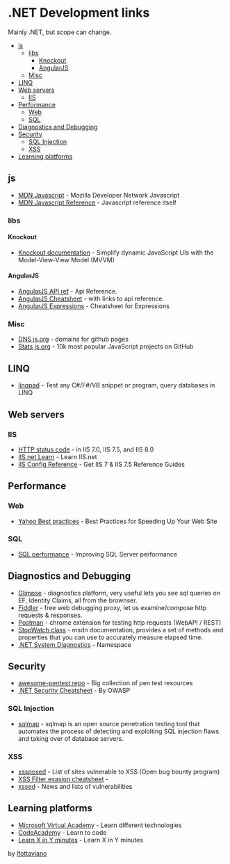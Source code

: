 # .NET Development links 
Mainly .NET, but scope can change.

- [js](#js)
  - [libs](#libs)
    - [Knockout](#knockout)
    - [AngularJS](#angularjs)
  - [Misc](#misc)
- [LINQ](#linq)
- [Web servers](#web-servers)
  - [IIS](#iis)
- [Performance](#performance)
  - [Web](#web)
  - [SQL](#sql)
- [Diagnostics and Debugging](#diagnostics-and-debugging)
- [Security](#security)
  - [SQL Injection](#sql-injection)
  - [XSS](#xss)
- [Learning platforms](#learning-platforms)

## js
* [MDN Javascript](https://developer.mozilla.org/en-US/docs/Web/JavaScript) - Mozilla Developer Network Javascript
* [MDN Javascript Reference](https://developer.mozilla.org/en-US/docs/Web/JavaScript/Reference) - Javascript reference itself

### libs

#### Knockout
* [Knockout documentation](http://knockoutjs.com/documentation/introduction.html) - Simplify dynamic JavaScript UIs with the Model-View-View Model (MVVM)

#### AngularJS

* [AngularJS API ref](https://docs.angularjs.org/api) - Api Reference. 
* [AngularJS Cheatsheet](http://www.cheatography.com/proloser/cheat-sheets/angularjs/) - with links to api reference.
* [AngularJS Expressions](http://teropa.info/images/angular_expressions_cheatsheet.pdf) - Cheatsheet for Expressions

### Misc
* [DNS js.org](http://dns.js.org/) - domains for github pages
* [Stats js.org](http://stats.js.org/) - 10k most popular JavaScript projects on GitHub

## LINQ
* [linqpad](https://www.linqpad.net/) - Test any C#/F#/VB snippet or program, query databases in LINQ 


## Web servers
### IIS
* [HTTP status code](https://support.microsoft.com/en-us/kb/943891) -  in IIS 7.0, IIS 7.5, and IIS 8.0
* [IIS.net Learn](http://www.iis.net/learn) - Learn IIS.net
* [IIS Config Reference](http://www.iis.net/configreference) - Get IIS 7 & IIS 7.5  Reference Guides


## Performance
### Web
* [Yahoo Best practices](https://developer.yahoo.com/performance/rules.html) - Best Practices for Speeding Up Your Web Site

### SQL
* [SQL performance](http://sqlperformance.com/) - Improving SQL Server performance

## Diagnostics and Debugging
* [Glimpse](http://getglimpse.com/) -  diagnostics platform, very useful lets you see sql queries on EF, Identity Claims, all from the brownser.
* [Fiddler](http://www.telerik.com/fiddler) - free web debugging proxy, let us examine/compose http requests & responses.
* [Postman](http://www.getpostman.com/) - chrome extension for testing http requests (WebAPI / REST)
* [StopWatch class](https://msdn.microsoft.com/en-us/library/system.diagnostics.stopwatch(v=vs.110).aspx) - msdn documentation, provides a set of methods and properties that you can use to accurately measure elapsed time.
* [.NET System.Diagnostics](https://msdn.microsoft.com/en-us/library/system.diagnostics(v=vs.110).aspx) - Namespace

## Security
* [awesome-pentest repo](https://github.com/enaqx/awesome-pentest) - Big collection of pen test resources 
* [.NET Security Cheatsheet](https://www.owasp.org/index.php/.NET_Security_Cheat_Sheet) - By OWASP

### SQL Injection
* [sqlmap](http://sqlmap.org/) - sqlmap is an open source penetration testing tool that automates the process of detecting and exploiting SQL injection flaws and taking over of database servers.

### XSS
* [xssposed](https://www.xssposed.org/) - List of sites vulnerable to XSS (Open bug bounty program)
* [XSS Filter evasion cheatsheet](https://www.owasp.org/index.php/XSS_Filter_Evasion_Cheat_Sheet) - 
* [xssed](http://xssed.com/) - News and lists of vulnerabilities 

## Learning platforms
* [Microsoft Virtual Academy](http://www.microsoftvirtualacademy.com/) - Learn different technologies
* [CodeAcademy](https://www.codecademy.com/) - Learn to code
* [Learn X in Y minutes](http://learnxinyminutes.com) - Learn X in Y minutes 


by [lfottaviano](https://stacknet.wordpress.com/)
